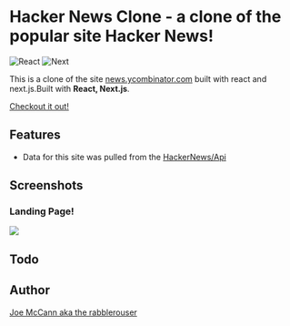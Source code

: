 # Hacker News Clone - a clone of the popular site Hacker News!
![React](https://img.shields.io/badge/React-17.0.1-61dafb)
![Next](https://img.shields.io/badge/Next.js-%5E10.1.3-0baf7c)

This is a clone of the site [news.ycombinator.com](news.ycombinator.com) built with react and next.js.Built with **React, Next.js**.

[Checkout it out!](https://hacknews-ruddy.vercel.app/)


## Features

- Data for this site was pulled from the [HackerNews/Api](https://github.com/HackerNews/API)  



## Screenshots

### Landing Page!
<img src="https://user-images.githubusercontent.com/75742914/115116736-dee29480-9f60-11eb-98fc-8ec93a96e831.png" />

## Todo



## Author

[Joe McCann aka the rabblerouser](https://www.linkedin.com/in/joseph-mccann-77402a88/)
